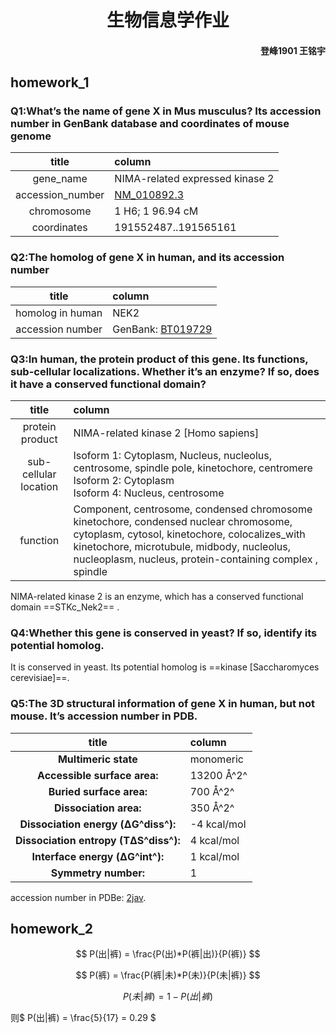 # <center> **生物信息学作业** </center>

#### <p align="right"> 登峰1901 王铭宇 </p>

## homework_1

### Q1:What’s the name of gene X in Mus musculus? Its  accession number in GenBank database and  coordinates of mouse genome

|title|column|
|:------:|:------|
|gene_name|NIMA-related expressed kinase 2|
|accession_number|[NM_010892.3](https://www.ncbi.nlm.nih.gov/nucleotide/NM_010892.3?report=genbank&log$=nucltop&blast_rank=2&RID=723JFK0W016)|
|chromosome|1 H6; 1 96.94 cM|
|coordinates|191552487..191565161|

### Q2:The homolog of gene X in human, and its accession  number

|title|column|
|:------:|:------|
|homolog in human|NEK2|
|accession number|GenBank: [BT019729](https://www.ebi.ac.uk/ena/browser/view/BT019729)|

### Q3:In human, the protein product of this gene. Its  functions, sub-cellular localizations. Whether it’s an  enzyme? If so, does it have a conserved functional domain?
|title|column|
|:------:|:------|
|protein product|NIMA-related kinase 2 [Homo sapiens]|
|sub-cellular location|Isoform 1: Cytoplasm, Nucleus, nucleolus, centrosome, spindle pole, kinetochore, centromere<br>Isoform 2: Cytoplasm<br>Isoform 4: Nucleus, centrosome|
|function|Component, centrosome, condensed chromosome kinetochore, condensed nuclear chromosome, cytoplasm, cytosol, kinetochore, colocalizes_with kinetochore, microtubule, midbody, nucleolus, nucleoplasm, nucleus, protein-containing complex , spindle|



NIMA-related kinase 2 is an enzyme, which has a conserved functional domain ==STKc_Nek2== .

### Q4:Whether this gene is conserved in yeast? If so,  identify its potential homolog.

It is conserved in yeast. Its potential homolog is ==kinase [Saccharomyces cerevisiae]==.

### Q5:The 3D structural information of gene X in human,  but not mouse. It’s accession number in PDB.
|title|column|
|:------:|:------|
|**Multimeric state**|monomeric|
|**Accessible surface area:**|13200 Å^2^|
|**Buried surface area:**|700 Å^2^|
|**Dissociation area:**|350 Å^2^|
|**Dissociation energy (ΔG^diss^):**|-4 kcal/mol|
|**Dissociation entropy (TΔS^diss^):**|4 kcal/mol|
|**Interface energy (ΔG^int^):**|1 kcal/mol|
|**Symmetry number:**|1|

accession number in PDBe: [2jav](https://www.ebi.ac.uk/pdbe/entry/pdb/2jav).



## homework_2

$$ P(出|裤) = \frac{P(出)*P(裤|出)}{P(裤)} $$

$$ P(裤) = \frac{P(裤|未)*P(未)}{P(未|裤)} $$

$$ P(未|裤) = 1 - P(出|裤) $$

则$ P(出|裤) = \frac{5}{17} = 0.29 $